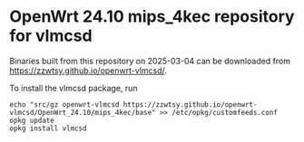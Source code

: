 OpenWrt 24.10 mips_4kec repository for vlmcsd
========

Binaries built from this repository on 2025-03-04 can be downloaded from <https://zzwtsy.github.io/openwrt-vlmcsd/>.

To install the vlmcsd package, run

```
echo "src/gz openwrt-vlmcsd https://zzwtsy.github.io/openwrt-vlmcsd/OpenWrt_24.10/mips_4kec/base" >> /etc/opkg/customfeeds.conf
opkg update
opkg install vlmcsd
```
